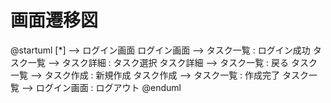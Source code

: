 # 画面遷移図

@startuml
[*] --> ログイン画面
ログイン画面 --> タスク一覧 : ログイン成功
タスク一覧 --> タスク詳細 : タスク選択
タスク詳細 --> タスク一覧 : 戻る
タスク一覧 --> タスク作成 : 新規作成
タスク作成 --> タスク一覧 : 作成完了
タスク一覧 --> ログイン画面 : ログアウト
@enduml
